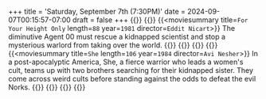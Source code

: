 +++
title = 'Saturday, September 7th (7:30PM)'
date = 2024-09-07T00:15:57-07:00
draft = false
+++
{{<movienight>}}
{{<movie>}}
{{<moviesummary title=`For Your Height Only` length=`88` year=`1981` director=`Eddit Nicart`>}}
The diminutive Agent 00 must rescue a kidnapped scientist and stop a mysterious warlord from taking over the world.
{{</moviesummary>}}
{{<movietrailer iRajrmiarkg>}}
{{</movie>}}
{{<movie>}}
{{<moviesummary title=`She` length=`106` year=`1984` director=`Avi Nesher`>}}
In a post-apocalyptic America, She, a fierce warrior who leads a women's cult, teams up with two brothers searching for their kidnapped sister. They come across weird cults before standing against the odds to defeat the evil Norks.
{{</moviesummary>}}
{{<movietrailer koubGuN6A38>}}
{{</movie>}}
{{</movienight>}}